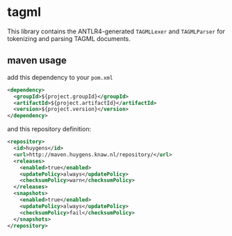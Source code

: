 # tagml

This library contains the ANTLR4-generated `TAGMLLexer` and `TAGMLParser` for tokenizing and parsing TAGML documents.

## maven usage

add this dependency to your `pom.xml` 

```xml
<dependency>
  <groupId>${project.groupId}</groupId>
  <artifactId>${project.artifactId}</artifactId>
  <version>${project.version}</version>
</dependency>
```

and this repository definition:
```xml
<repository>
  <id>huygens</id>
  <url>http://maven.huygens.knaw.nl/repository/</url>
  <releases>
    <enabled>true</enabled>
    <updatePolicy>always</updatePolicy>
    <checksumPolicy>warn</checksumPolicy>
  </releases>
  <snapshots>
    <enabled>true</enabled>
    <updatePolicy>always</updatePolicy>
    <checksumPolicy>fail</checksumPolicy>
  </snapshots>
</repository>
```
